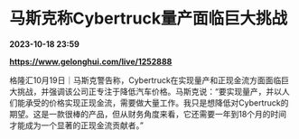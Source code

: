 # 马斯克称Cybertruck量产面临巨大挑战

**2023-10-18 23:59**

**https://www.gelonghui.com/live/1252888**

格隆汇10月19日｜马斯克警告称，Cybertruck在实现量产和正现金流方面面临巨大挑战，并强调该公司正专注于降低汽车价格。马斯克说：“要实现量产，并以人们能承受的价格实现正现金流，需要做大量工作。我只是想降低对Cybertruck的期望。这是一款很棒的产品，但从财务角度来看，它还需要一年到18个月的时间才能成为一个显著的正现金流贡献者。”